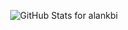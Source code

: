 
<p align="center">
  <img alt="GitHub Stats for alankbi" src="https://github-readme-stats.vercel.app/api?username=alankbi&count_private=true&show_icons=true&include_all_commits=true" />
</p>
